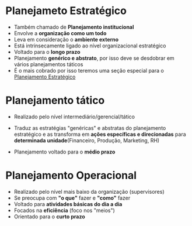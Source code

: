 # Planejameto Estratégico
- Também chamado de **Planejamento institucional**
- Envolve a **organização como um todo**
- Leva em consideração o **ambiente externo**
- Está intrinsecamente ligado ao nível organizacional estratégico
- Voltado para o **longo prazo**
- Planejamento **genérico e abstrato**, por isso deve se desdobrar em vários planejamentos táticos
- É o mais cobrado por isso teremos uma seção especial para o [Planejamento Estratégico](./Planejamento-estrategico)

# Planejamento tático
- Realizado pelo nível intermediário/gerencial/tático

- Traduz as estratégias "genéricas" e abstratas do planejamento estratégico e as transforma em **ações específicas e direcionadas** para **determinada unidade**(Financeiro, Produção, Marketing, RH)
- Planejamento voltado para o **médio prazo**

# Planejamento Operacional
- Realizado pelo nível mais baixo da organização (supervisores)
- Se preocupa com **"o que"** fazer e **"como"** fazer
- Voltado para **atividades básicas do dia a dia**
- Focados na **eficiência** (foco nos "meios")
- Orientado para o **curto prazo**
